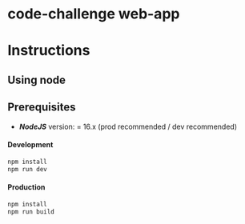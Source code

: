 # code-challenge web-app

# Instructions

## Using node

## Prerequisites

- **_NodeJS_** version: = 16.x (prod recommended / dev recommended)

#### Development

```sh
npm install
npm run dev
```

#### Production

```sh
npm install
npm run build
```

